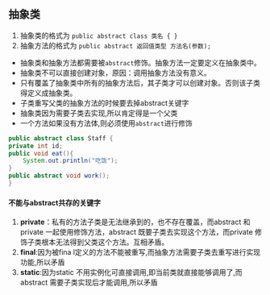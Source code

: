## 抽象类

1. 抽象类的格式为 `public abstract class 类名 { }`
2. 抽象方法的格式为 `public abstract 返回值类型 方法名(参数);`


- 抽象类和抽象方法都需要被`abstract`修饰。抽象方法一定要定义在抽象类中。
- 抽象类不可以直接创建对象，原因：调用抽象方法没有意义。
- 只有覆盖了抽象类中所有的抽象方法后，其子类才可以创建对象。否则该子类得定义成抽象类。
- 子类重写父类的抽象方法的时候要去掉abstract关键字
- 抽象类因为需要子类去实现,所以肯定得是一个父类
- 一个方法如果没有方法体,则必须使用`abstract`进行修饰

```java
public abstract class Staff {
private int id;
public void eat(){
	System.out.println("吃饭");
}
public abstract void work();
}
```
#### 不能与abstract共存的关键字
1. **private**：私有的方法子类是无法继承到的，也不存在覆盖，而abstract 和private 一起使用修饰方法，abstract 既要子类去实现这个方法，而private 修饰子类根本无法得到父类这个方法。互相矛盾。
2. **final**:因为被fina l定义的方法不能被重写,而抽象方法需要子类去重写进行实现功能,所以矛盾
3. **static**:因为static 不用实例化可直接调用,即当前类就直接能够调用了,而abstract 需要子类实现后才能调用,所以矛盾